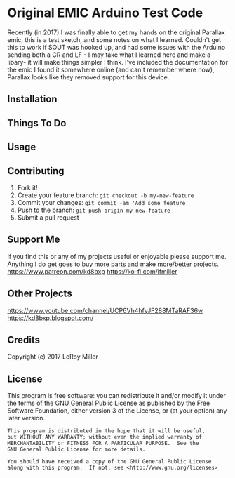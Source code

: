 # Original EMIC Arduino Test Code

Recently (in 2017) I was finally able to get my hands on the original Parallax emic, this is a test sketch, and some notes on what I learned.
Couldn't get this to work if SOUT was hooked up, and had some issues with the Arduino sending both a CR and LF - I may take what I learned here and make a libary- it will make things simpler I think.
I've included the documentation for the emic I found it somewhere online (and can't remember where now), Parallax looks like they removed support for this device.


## Installation

## Things To Do

## Usage

## Contributing

1. Fork it!
2. Create your feature branch: `git checkout -b my-new-feature`
3. Commit your changes: `git commit -am 'Add some feature'`
4. Push to the branch: `git push origin my-new-feature`
5. Submit a pull request

## Support Me

If you find this or any of my projects useful or enjoyable please support me.
Anything I do get goes to buy more parts and make more/better projects.
https://www.patreon.com/kd8bxp
https://ko-fi.com/lfmiller

## Other Projects

https://www.youtube.com/channel/UCP6Vh4hfyJF288MTaRAF36w
https://kd8bxp.blogspot.com/


## Credits

Copyright (c) 2017 LeRoy Miller

## License

This program is free software: you can redistribute it and/or modify
    it under the terms of the GNU General Public License as published by
    the Free Software Foundation, either version 3 of the License, or
    (at your option) any later version.

    This program is distributed in the hope that it will be useful,
    but WITHOUT ANY WARRANTY; without even the implied warranty of
    MERCHANTABILITY or FITNESS FOR A PARTICULAR PURPOSE.  See the
    GNU General Public License for more details.

    You should have received a copy of the GNU General Public License
    along with this program.  If not, see <http://www.gnu.org/licenses>
